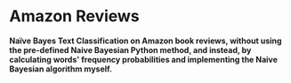 # Amazon Reviews


<b>Naïve Bayes Text Classification on Amazon book reviews, without using the pre-defined Naive Bayesian Python method, and instead, by calculating words' frequency probabilities and implementing the Naive Bayesian algorithm myself.</b>

